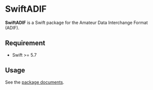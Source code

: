 # SwiftADIF

**SwiftADIF** is a Swift package for the Amateur Data Interchange Format (ADIF).


## Requirement

- Swift >= 5.7


## Usage
See the [package documents](https://js2pbf.github.io/SwiftADIF/documentation/swiftadif/).
